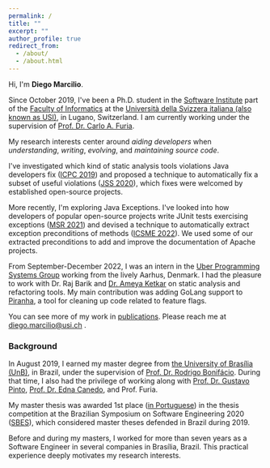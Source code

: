 ```yaml
---
permalink: /
title: ""
excerpt: ""
author_profile: true
redirect_from: 
  - /about/
  - /about.html
---
```


Hi, I'm **Diego Marcilio**.

Since October 2019, I've been a Ph.D. student in the [Software Institute](https://www.si.usi.ch/) part of the [Faculty of Informatics](https://www.inf.usi.ch) at the [Università della Svizzera italiana (also known as USI)](https://www.usi.ch/en), in Lugano, Switzerland. I am currently working under the supervision of [Prof. Dr. Carlo A. Furia](https://bugcounting.net/).

My research interests center around _aiding developers_ when _understanding_, _writing_, _evolving_, and _maintaining source code_.

I've investigated which kind of static analysis tools violations Java developers fix ([ICPC 2019](https://dvmarcilio.github.io/papers/icpc2019.pdf)) and proposed a technique to automatically fix a subset of useful violations  ([JSS 2020](https://dvmarcilio.github.io/papers/jss20-spongebugs.pdf)), which fixes were welcomed by established open-source projects.

More recently, I'm exploring Java Exceptions. I've looked into how developers of popular open-source projects write JUnit tests exercising exceptions ([MSR 2021](https://dvmarcilio.github.io/msr21)) and devised a technique to automatically extract exception preconditions of methods ([ICSME 2022](https://dvmarcilio.github.io/papers/wit-icsme22.pdf)). We used some of our extracted preconditions to add and improve the documentation of Apache projects.

From September-December 2022, I was an intern in the [Uber Programming Systems Group](https://www.uber.com/dk/en/about/science/) working from the lively Aarhus, Denmark.
I had the pleasure to work with Dr. Raj Barik and [Dr. Ameya Ketkar](https://ameya-ketkar.notion.site/ameya-ketkar/About-me-afad4849885542b8865c3bf44402af9a) on static analysis and refactoring tools.
My main contribution was adding GoLang support to [Piranha](https://github.com/uber/piranha), a tool for cleaning up code related to feature flags.

You can see more of my work in [publications](https://dvmarcilio.github.io/publications). 
Please reach me at diego.marcilio@usi.ch .

### Background

In August 2019, I earned my master degree from [the University of Brasília (UnB)](https://international.unb.br/), in Brazil, under the supervision of [Prof. Dr. Rodrigo Bonifácio](https://rbonifacio.github.io/). During that time, I also had the privilege of working along with [Prof. Dr. Gustavo Pinto](https://gustavopinto.org/), [Prof. Dr. Edna Canedo](https://ednacanedo.github.io/), and Prof. Furia.

My master thesis was awarded 1st place ([in Portuguese](http://ppgi.unb.br/index.php?option=com_content&view=article&id=440:premiomestrado&catid=80&lang=pt&Itemid=489)) in the thesis competition at the Brazilian Symposium on Software Engineering 2020 ([SBES](http://cbsoft2020.imd.ufrn.br/sbes-ctd.php)), which considered master theses defended in Brazil during 2019.

Before and during my masters, I worked for more than seven years as a Software Engineer in several companies in Brasília, Brazil.
This practical experience deeply motivates my research interests.
